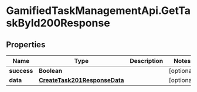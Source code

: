 # GamifiedTaskManagementApi.GetTaskById200Response

## Properties

Name | Type | Description | Notes
------------ | ------------- | ------------- | -------------
**success** | **Boolean** |  | [optional] 
**data** | [**CreateTask201ResponseData**](CreateTask201ResponseData.md) |  | [optional] 


